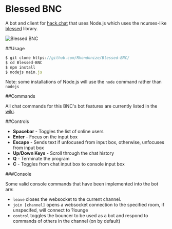 # Blessed BNC

A bot and client for <a href="https://github.com/AndrewBelt/hack.chat">hack.chat</a> that uses Node.js which uses the ncurses-like <a href="https://github.com/chjj/blessed">blessed</a> library.

![Blessed BNC](https://raw.githubusercontent.com/Rhondonize/Blessed-BNC/master/screenshot.png)

##Usage

``` js
$ git clone https://github.com/Rhondonize/Blessed-BNC/
$ cd Blessed-BNC
$ npm install
$ nodejs main.js
```
Note: some installations of Node.js will use the `node` command rather than `nodejs`

##Commands

All chat commands for this BNC's bot features are currently listed in the [wiki](https://github.com/Rhondonize/Blessed-BNC/wiki).

##Controls

- __Spacebar__ - Toggles the list of online users
- __Enter__ - Focus on the input box
- __Escape__ - Sends text if unfocused from input box, otherwise, unfocuses from input box
- __Up/Down Keys__ - Scroll through the chat history
- __Q__ - Terminate the program
- __C__ - Toggles from chat input box to console input box

###Console

Some valid console commands that have been implemented into the bot are:

- `leave` closes the websocket to the current channel.
- `join [channel]` opens a websocket connection to the specified room, if unspecifed, will connect to ?lounge
- `control` toggles the bouncer to be used as a bot and respond to commands of others in the channel (on by default)
